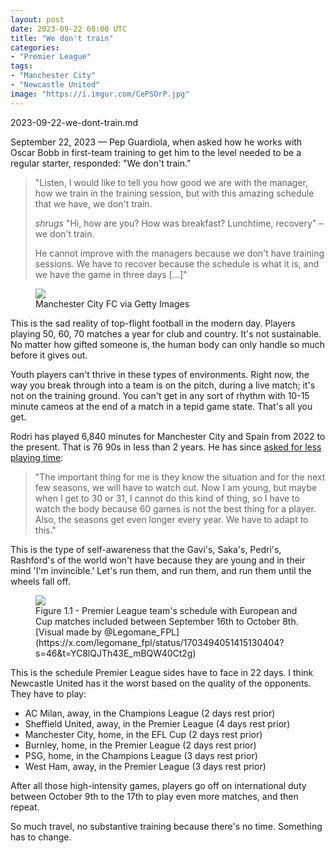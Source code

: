 ```yaml
---
layout: post
date: 2023-09-22 08:00 UTC
title: "We don't train"
categories:
- "Premier League"
tags:
- "Manchester City"
- "Newcastle United"
image: "https://i.imgur.com/CePSOrP.jpg"
---
```


2023-09-22-we-dont-train.md

September 22, 2023 — Pep Guardiola, when asked how he works with Oscar Bobb in first-team training to get him to the level needed to be a regular starter, responded: "We don't train."

<!---more--->

> "Listen, I would like to tell you how good we are with the manager, how we train in the training session, but with this amazing schedule that we have, we don't train.
> 
> *shrugs* "Hi, how are you? How was breakfast? Lunchtime, recovery" – we don't train.
> 
> He cannot improve with the managers because we don't have training sessions. We have to recover because the schedule is what it is, and we have the game in three days [...]" 

<figure>
    <img src="https://i.imgur.com/CePSOrP.jpg">
    <figcaption>Manchester City FC via Getty Images</figcaption>
</figure> 

This is the sad reality of top-flight football in the modern day. Players playing 50, 60, 70 matches a year for club and country. It's not sustainable. No matter how gifted someone is, the human body can only handle so much before it gives out.

Youth players can't thrive in these types of environments. Right now, the way you break through into a team is on the pitch, during a live match; it's not on the training ground. You can't get in any sort of rhythm with 10-15 minute cameos at the end of a match in a tepid game state. That's all you get.  

Rodri has played 6,840 minutes for Manchester City and Spain from 2022 to the present. That is 76 90s in less than 2 years. He has since [asked for less playing time](https://x.com/city_xtra/status/1689342420343721985?s=46&t=YC8lQJTh43E_mBQW40Ct2g):

> "The important thing for me is they know the situation and for the next few seasons, we will have to watch out. Now I am young, but maybe when I get to 30 or 31, I cannot do this kind of thing, so I have to watch the body because 60 games is not the best thing for a player. Also, the seasons get even longer every year. We have to adapt to this."

This is the type of self-awareness that the Gavi's, Saka's, Pedri's, Rashford's of the world won't have because they are young and in their mind 'I'm invincible.' Let's run them, and run them, and run them until the wheels fall off.

<figure>
    <img src="https://i.imgur.com/DfSR7u3.jpg">
    <figcaption>Figure 1.1 - Premier League team's schedule with European and Cup matches included between September 16th to October 8th. [Visual made by @Legomane_FPL](https://x.com/legomane_fpl/status/1703494051415130404?s=46&t=YC8lQJTh43E_mBQW40Ct2g)</figcaption>
</figure> 

This is the schedule Premier League sides have to face in 22 days. I think Newcastle United has it the worst based on the quality of the opponents. They have to play:

- AC Milan, away, in the Champions League (2 days rest prior)
- Sheffield United, away, in the Premier League (4 days rest prior)
- Manchester City, home, in the EFL Cup (2 days rest prior)
- Burnley, home, in the Premier League (2 days rest prior)
- PSG, home, in the Champions League (3 days rest prior)
- West Ham, away, in the Premier League (3 days rest prior)

After all those high-intensity games, players go off on international duty between October 9th to the 17th to play even more matches, and then repeat. 

So much travel, no substantive training because there's no time. Something has to change.
